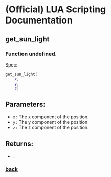
# (Official) LUA Scripting Documentation

## get_sun_light

### Function undefined.

Spec:
```lua
get_sun_light(
	x,
	y,
	z)
```
## Parameters:
- `x:` The x component of the position.
- `y:` The y component of the position.
- `z:` The z component of the position.
## Returns:
- `:` 
### [back](../other)
